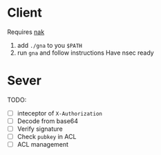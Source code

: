 # Client

Requires [nak](https://github.com/fiatjaf/nak/tree/master)

1. add `./gna` to you `$PATH`
2. run `gna` and follow instructions
Have nsec ready

# Sever
TODO:
- [ ] inteceptor of `X-Authorization`
- [ ] Decode from base64
- [ ] Verify signature
- [ ] Check `pubkey` in ACL
- [ ] ACL management
